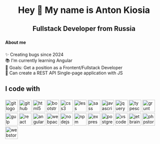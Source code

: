 <h1 align="center">Hey 👋 My name is Anton Kiosia</h1>

###

<h2 align="center">Fullstack Developer from Russia</h2>

###

<h4 align="left">About me</h4>

###

<p align="left">✨ Creating bugs since 2024<br>📚 I'm currently learning Angular<br>🎯 Goals: Get a position as a Frontent/Fullstack Developer<br>🎲 Can create a REST API Single-page application with JS</p>

###

<h2 align="left">I code with</h2>

###

<div align="left">
  <img src="https://cdn.jsdelivr.net/gh/devicons/devicon/icons/git/git-original.svg" height="40" alt="git logo" width="40" />
  <img src="https://cdn.jsdelivr.net/gh/devicons/devicon/icons/github/github-original.svg" height="40" alt="github logo" width="40" />
  <img src="https://cdn.jsdelivr.net/gh/devicons/devicon/icons/html5/html5-original.svg" height="40" alt="html5 logo" width="40" />
  <img src="https://cdn.jsdelivr.net/gh/devicons/devicon/icons/bootstrap/bootstrap-original.svg" height="40" alt="bootstrap logo" width="40" />
  <img src="https://cdn.jsdelivr.net/gh/devicons/devicon/icons/css3/css3-original.svg" height="40" alt="css3 logo" width="40" />
  <img src="https://cdn.jsdelivr.net/gh/devicons/devicon/icons/less/less-plain-wordmark.svg" height="40" alt="less logo" width="40" />
  <img src="https://cdn.jsdelivr.net/gh/devicons/devicon/icons/sass/sass-original.svg" height="40" alt="sass logo" width="40" />
  <img src="https://cdn.jsdelivr.net/gh/devicons/devicon/icons/javascript/javascript-original.svg" height="40" alt="javascript logo" width="40" />
  <img src="https://cdn.jsdelivr.net/gh/devicons/devicon/icons/jquery/jquery-original.svg" height="40" alt="jquery logo" width="40" />
  <img src="https://cdn.jsdelivr.net/gh/devicons/devicon/icons/typescript/typescript-original.svg" height="40" alt="typescript logo" width="40" />
  <img src="https://cdn.jsdelivr.net/gh/devicons/devicon/icons/grunt/grunt-original.svg" height="40" alt="grunt logo" width="40" />
  <img src="https://cdn.jsdelivr.net/gh/devicons/devicon/icons/gulp/gulp-plain.svg" height="40" alt="gulp logo" width="40" />
  <img src="https://cdn.jsdelivr.net/gh/devicons/devicon/icons/react/react-original.svg" height="40" alt="react logo" width="40" />
  <img src="https://cdn.jsdelivr.net/gh/devicons/devicon/icons/angularjs/angularjs-original.svg" height="40" alt="angularjs logo" width="40" />
  <img src="https://cdn.jsdelivr.net/gh/devicons/devicon/icons/webpack/webpack-original.svg" height="40" alt="webpack logo" width="40" />
  <img src="https://cdn.jsdelivr.net/gh/devicons/devicon/icons/nodejs/nodejs-original.svg" height="40" alt="nodejs logo" width="40" />
  <img src="https://cdn.jsdelivr.net/gh/devicons/devicon/icons/npm/npm-original-wordmark.svg" height="40" alt="npm logo" width="40" />
  <img src="https://cdn.jsdelivr.net/gh/devicons/devicon/icons/express/express-original.svg" height="40" alt="express logo" width="40" />
  <img src="https://cdn.jsdelivr.net/gh/devicons/devicon/icons/postgresql/postgresql-original.svg" height="40" alt="postgresql logo" width="40" />
  <img src="https://cdn.jsdelivr.net/gh/devicons/devicon/icons/vscode/vscode-original.svg" height="40" alt="vscode logo" width="40" />
  <img src="https://cdn.jsdelivr.net/gh/devicons/devicon/icons/jetbrains/jetbrains-original.svg" height="40" alt="jetbrains logo" width="40" />
  <img src="https://cdn.jsdelivr.net/gh/devicons/devicon/icons/phpstorm/phpstorm-original.svg" height="40" alt="phpstorm logo" width="40" />
  <img src="https://cdn.jsdelivr.net/gh/devicons/devicon/icons/webstorm/webstorm-original.svg" height="40" alt="webstorm logo" width="40" />
</div>

###
